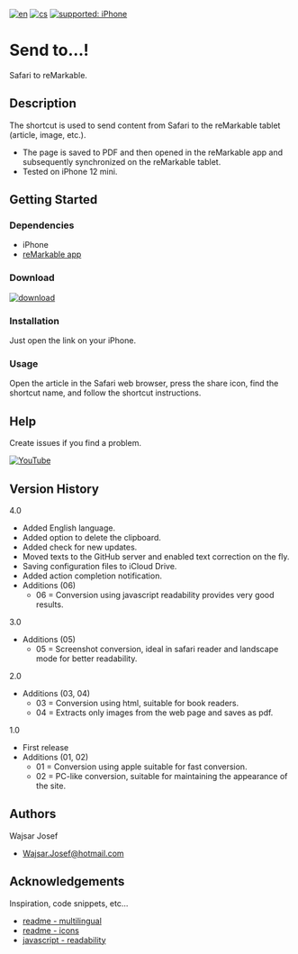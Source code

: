 [![en](https://img.shields.io/badge/lang-en-red.svg)](https://github.com/PepikVaio/reMarkable_Send_to...)
[![cs](https://img.shields.io/badge/lang-cs-springgreen.svg)](https://github.com/PepikVaio/reMarkable_Send_to.../blob/main/.language_cs/README_cs.md)
[![supported: iPhone](https://img.shields.io/badge/iPhone-supported-blueviolet)](https://www.apple.com/cz/iphone/)

# Send to...!
Safari to reMarkable.

## Description
The shortcut is used to send content from Safari to the reMarkable tablet (article, image, etc.).
* The page is saved to PDF and then opened in the reMarkable app and subsequently synchronized on the reMarkable tablet.
* Tested on iPhone 12 mini.

## Getting Started

### Dependencies
* iPhone
* [reMarkable app](https://apps.apple.com/cz/app/remarkable-mobile/id1274957816?l=cs)

### Download
[![download](https://img.shields.io/badge/download-latest_release-slategray)](https://www.icloud.com/shortcuts/8a8eb6c89ab34f7eb12ad012e8264c50)

### Installation
Just open the link on your iPhone.

### Usage
Open the article in the Safari web browser, press the share icon, find the shortcut name, and follow the shortcut instructions.

## Help
Create issues if you find a problem.

[![YouTube](https://img.shields.io/badge/video-YouTube-red)](https://youtu.be/-p3WHwMUhyU)

## Version History
4.0
* Added English language.
* Added option to delete the clipboard.
* Added check for new updates.
* Moved texts to the GitHub server and enabled text correction on the fly.
* Saving configuration files to iCloud Drive.
* Added action completion notification.
* Additions (06)
  * 06 = Conversion using javascript readability provides very good results.

3.0
* Additions (05)
  * 05 = Screenshot conversion, ideal in safari reader and landscape mode for better readability.

2.0
* Additions (03, 04)
  * 03 = Conversion using html, suitable for book readers.
  * 04 = Extracts only images from the web page and saves as pdf.

1.0
* First release
* Additions (01, 02)
  * 01 = Conversion using apple suitable for fast conversion.
  * 02 = PC-like conversion, suitable for maintaining the appearance of the site.

## Authors
Wajsar Josef
* Wajsar.Josef@hotmail.com

## Acknowledgements
Inspiration, code snippets, etc...
* [readme - multilingual](https://github.com/jonatasemidio/multilanguage-readme-pattern)
* [readme - icons](https://shields.io/)
* [javascript - readability](https://github.com/mozilla/readability)
